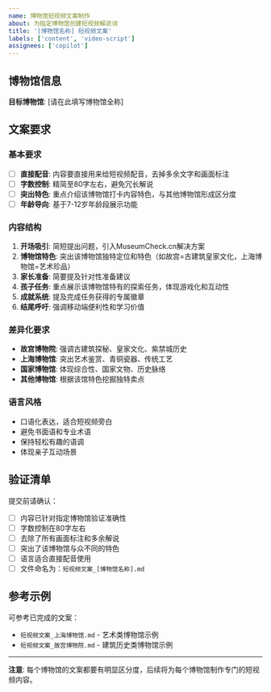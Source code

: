 ```yaml
---
name: 博物馆短视频文案制作
about: 为指定博物馆创建短视频解说词
title: '[博物馆名称] 短视频文案'
labels: ['content', 'video-script']
assignees: ['copilot']
---
```


## 博物馆信息
**目标博物馆**: [请在此填写博物馆全称]

## 文案要求

### 基本要求
- [ ] **直接配音**: 内容要直接用来给短视频配音，去掉多余文字和画面标注
- [ ] **字数控制**: 精简至80字左右，避免冗长解说
- [ ] **突出特色**: 重点介绍该博物馆打卡内容特色，与其他博物馆形成区分度
- [ ] **年龄导向**: 基于7-12岁年龄段展示功能

### 内容结构
1. **开场吸引**: 简短提出问题，引入MuseumCheck.cn解决方案
2. **博物馆特色**: 突出该博物馆独特定位和特色（如故宫=古建筑皇家文化，上海博物馆=艺术珍品）
3. **家长准备**: 简要提及针对性准备建议
4. **孩子任务**: 重点展示该博物馆特有的探索任务，体现游戏化和互动性
5. **成就系统**: 提及完成任务获得的专属徽章
6. **结尾呼吁**: 强调移动端便利性和学习价值

### 差异化要求
- **故宫博物院**: 强调古建筑探秘、皇家文化、紫禁城历史
- **上海博物馆**: 突出艺术鉴赏、青铜瓷器、传统工艺
- **国家博物馆**: 体现综合性、国家文物、历史脉络
- **其他博物馆**: 根据该馆特色挖掘独特卖点

### 语言风格
- 口语化表达，适合短视频旁白
- 避免书面语和专业术语
- 保持轻松有趣的语调
- 体现亲子互动场景

## 验证清单
提交前请确认：
- [ ] 内容已针对指定博物馆验证准确性
- [ ] 字数控制在80字左右
- [ ] 去除了所有画面标注和多余解说
- [ ] 突出了该博物馆与众不同的特色
- [ ] 语言适合直接配音使用
- [ ] 文件命名为：`短视频文案_[博物馆名称].md`

## 参考示例
可参考已完成的文案：
- `短视频文案_上海博物馆.md` - 艺术类博物馆示例
- `短视频文案_故宫博物院.md` - 建筑历史类博物馆示例

---
**注意**: 每个博物馆的文案都要有明显区分度，后续将为每个博物馆制作专门的短视频内容。